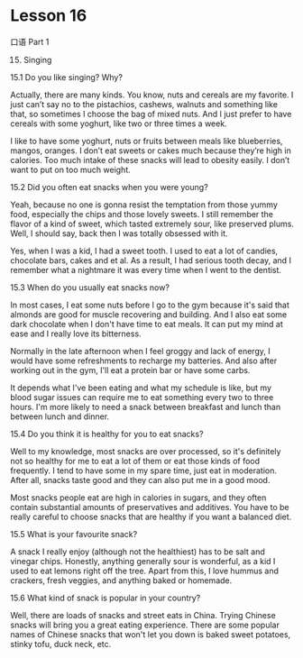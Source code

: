# Lesson 16

口语 Part 1

15.   Singing 

15.1  Do you like singing? Why?

Actually, there are many kinds. You know, nuts and cereals are my favorite. I just can’t say no to the pistachios, cashews, walnuts and something like that, so sometimes I choose the bag of mixed nuts. And I just prefer to have cereals with some yoghurt, like two or three times a week.

I like to have some yoghurt, nuts or fruits between meals like blueberries, mangos, oranges. I don’t eat sweets or cakes much because they’re high in calories. Too much intake of these snacks will lead to obesity easily. I don’t want to put on too much weight.

15.2 Did you often eat snacks when you were young?

Yeah, because no one is gonna resist the temptation from those yummy food, especially the chips and those lovely sweets. I still remember the flavor of a kind of sweet, which tasted extremely sour, like preserved plums. Well, I should say, back then I was totally obsessed with it.

Yes, when I was a kid, I had a sweet tooth. I used to eat a lot of candies, chocolate bars, cakes and et al. As a result, I had serious tooth decay, and I remember what a nightmare it was every time when I went to the dentist.

15.3 When do you usually eat snacks now?

In most cases, I eat some nuts before I go to the gym because it's said that almonds are good for muscle recovering and building. And I also eat some dark chocolate when I don't have time to eat meals. It can put my mind at ease and I really love its bitterness.

Normally in the late afternoon when I feel groggy and lack of energy, I would have some refreshments to recharge my batteries. And also after working out in the gym, I'll eat a protein bar or have some carbs.

It depends what I've been eating and what my schedule is like, but my blood sugar issues can require me to eat something every two to three hours. I'm more likely to need a snack between breakfast and lunch than between lunch and dinner.

15.4 Do you think it is healthy for you to eat snacks?

Well to my knowledge, most snacks are over processed, so it's definitely not so healthy for me to eat a lot of them or eat those kinds of food frequently. I tend to have some in my spare time, just eat in moderation. After all, snacks taste good and they can also put me in a good mood.

Most snacks people eat are high in calories in sugars, and they often contain substantial amounts of preservatives and additives. You have to be really careful to choose snacks that are healthy if you want a balanced diet.

15.5 What is your favourite snack?

A snack I really enjoy (although not the healthiest) has to be salt and vinegar chips. Honestly, anything generally sour is wonderful, as a kid I used to eat lemons right off the tree. Apart from this, I love hummus and crackers, fresh veggies, and anything baked or homemade.

15.6 What kind of snack is popular in your country?

Well, there are loads of snacks and street eats in China. Trying Chinese snacks will bring you a great eating experience. There are some popular names of Chinese snacks that won't let you down is baked sweet potatoes, stinky tofu, duck neck, etc.



